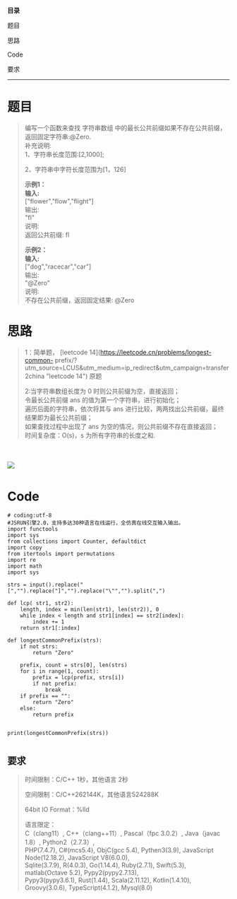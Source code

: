 **目录**

题目

思路

Code

要求

* * *

# 题目

> 编写一个函数来查找 字符串数组 中的最长公共前缀如果不存在公共前缀，返回固定字符串:@Zero.  
>  补充说明:  
>  1、字符串长度范围:[2,1000];
>
> 2、字符串中字符长度范围为[1，126]
>
> **示例1：  
>  输入:**  
>  ["flower","flow","flight"]  
>  输出:  
>  "fl"  
>  说明:  
>  返回公共前缀: fl
>
>  
> **示例2：**  
>  **输入:**  
>  ["dog","racecar","car"]  
>  输出:  
>  "@Zero"  
>  说明:  
>  不存在公共前缀，返回固定结果: @Zero

# 思路

> 1：简单题， [leetcode 14](https://leetcode.cn/problems/longest-common-
> prefix/?utm_source=LCUS&utm_medium=ip_redirect&utm_campaign=transfer2china
> "leetcode 14") 原题
>
> 2:当字符串数组长度为 0 时则公共前缀为空，直接返回；  
>  令最长公共前缀 ans 的值为第一个字符串，进行初始化；  
>  遍历后面的字符串，依次将其与 ans 进行比较，两两找出公共前缀，最终结果即为最长公共前缀；  
>  如果查找过程中出现了 ans 为空的情况，则公共前缀不存在直接返回；  
>  时间复杂度：O(s)，s 为所有字符串的长度之和.

# ![](https://img-blog.csdnimg.cn/e704dd6a3d2348709852fe88ae875c33.jpeg)​

# Code

    
    
    # coding:utf-8
    #JSRUN引擎2.0，支持多达30种语言在线运行，全仿真在线交互输入输出。 
    import functools
    import sys
    from collections import Counter, defaultdict
    import copy
    from itertools import permutations
    import re
    import math
    import sys
     
    strs = input().replace("[","").replace("]","").replace("\"","").split(",")
    
    def lcp( str1, str2):
        length, index = min(len(str1), len(str2)), 0
        while index < length and str1[index] == str2[index]:
            index += 1
        return str1[:index]
    
    def longestCommonPrefix(strs):
        if not strs:
            return "Zero"
        
        prefix, count = strs[0], len(strs)
        for i in range(1, count):
            prefix = lcp(prefix, strs[i])
            if not prefix:
                break
        if prefix == "":
            return "Zero"
        else:
            return prefix
    
    
    print(longestCommonPrefix(strs))
    

#

## 要求

> 时间限制：C/C++ 1秒，其他语言 2秒
>
> 空间限制：C/C++262144K，其他语言524288K
>
> 64bit IO Format：%lld
>
> 语言限定：  
>  C（clang11）, C++（clang++11）, Pascal（fpc 3.0.2）, Java（javac 1.8）,
> Python2（2.7.3）,  
>  PHP(7.4.7), C#(mcs5.4), ObjC(gcc 5.4), Pythen3(3.9), JavaScript
> Node(12.18.2), JavaScript V8(6.0.0),  
>  Sqlite(3.7.9), R(4.0.3), Go(1.14.4), Ruby(2.7.1), Swift(5.3), matlab(Octave
> 5.2), Pypy2(pypy2.7.13),  
>  Pypy3(pypy3.6.1), Rust(1.44), Scala(2.11.12), Kotlin(1.4.10),
> Groovy(3.0.6), TypeScript(4.1.2), Mysql(8.0)

